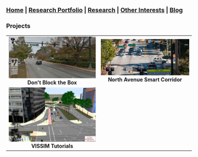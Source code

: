 ### [Home](README.md) | [Research Portfolio](/research.md) | [Research](research_projects.md) | [Other Interests](other_interests.md) | [Blog](blog.md) 

### Projects 

| | | 
|:-------------------------:|:-------------------------:|
[<img src="dbtb.png" width = "1603"/>](dbtb.md)  **Don't Block the Box** |  [<img src="north_ave_smart.jpg" width = "1603"/>](coa.md)  **North Avenue Smart Corridor**| 
[<img src="vissim_sim.jpg" width = "1603"/>](vissim_tutorials.md)  **VISSIM Tutorials**|
